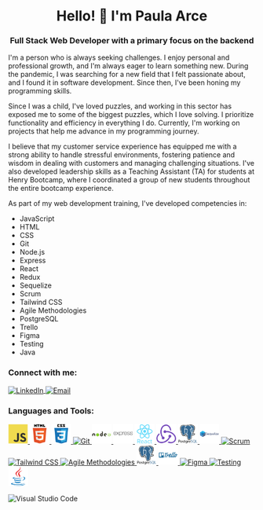 <h1 align="center">Hello! 👋 I'm Paula Arce</h1>
<h3 align="center">Full Stack Web Developer with a primary focus on the backend</h3>

<p>I'm a person who is always seeking challenges. I enjoy personal and professional growth, and I'm always eager to learn something new. During the pandemic, I was searching for a new field that I felt passionate about, and I found it in software development. Since then, I've been honing my programming skills.</p>

<p>Since I was a child, I've loved puzzles, and working in this sector has exposed me to some of the biggest puzzles, which I love solving. I prioritize functionality and efficiency in everything I do. Currently, I'm working on projects that help me advance in my programming journey.</p>

<p>I believe that my customer service experience has equipped me with a strong ability to handle stressful environments, fostering patience and wisdom in dealing with customers and managing challenging situations. I've also developed leadership skills as a Teaching Assistant (TA) for students at Henry Bootcamp, where I coordinated a group of new students throughout the entire bootcamp experience.</p>

<p>As part of my web development training, I've developed competencies in:</p>

- JavaScript
- HTML
- CSS
- Git
- Node.js
- Express
- React
- Redux
- Sequelize
- Scrum
- Tailwind CSS
- Agile Methodologies
- PostgreSQL
- Trello
- Figma
- Testing
- Java

<h3 align="left">Connect with me:</h3>
<p align="left">
  <a href="https://linkedin.com/in/paula-arce-" target="_blank">
    <img align="center" src="https://raw.githubusercontent.com/rahuldkjain/github-profile-readme-generator/master/src/images/icons/Social/linked-in-alt.svg" alt="LinkedIn" height="30" width="40" />
  </a>
  <a href="mailto:arcepaula-work@hotmail.com">
    <img align="center" src="https://img.freepik.com/vector-gratis/sobre-email-abierto_1020-530.jpg" alt="Email" width="32" height="32" />
  </a>
</p>

<h3 align="left">Languages and Tools:</h3>

<p align="left">
  <a href="https://www.javascript.com/" target="_blank">
    <img src="https://raw.githubusercontent.com/devicons/devicon/master/icons/javascript/javascript-original.svg" alt="JavaScript" width="40" height="40" />
  </a>
  <a href="https://developer.mozilla.org/en-US/docs/Web/HTML" target="_blank">
    <img src="https://raw.githubusercontent.com/devicons/devicon/master/icons/html5/html5-original-wordmark.svg" alt="HTML" width="40" height="40" />
  </a>
  <a href="https://developer.mozilla.org/en-US/docs/Web/CSS" target="_blank">
    <img src="https://raw.githubusercontent.com/devicons/devicon/master/icons/css3/css3-original-wordmark.svg" alt="CSS" width="40" height="40" />
  </a>
  <a href="https://git-scm.com/" target="_blank">
    <img src="https://www.vectorlogo.zone/logos/git-scm/git-scm-icon.svg" alt="Git" width="40" height="40" />
  </a>
  <a href="https://nodejs.org/" target="_blank">
    <img src="https://raw.githubusercontent.com/devicons/devicon/master/icons/nodejs/nodejs-original-wordmark.svg" alt="Node.js" width="40" height="40" />
  </a>
  <a href="https://expressjs.com/" target="_blank">
    <img src="https://raw.githubusercontent.com/devicons/devicon/master/icons/express/express-original-wordmark.svg" alt="Express.js" width="40" height="40" />
  </a>
  <a href="https://reactjs.org/" target="_blank">
    <img src="https://raw.githubusercontent.com/devicons/devicon/master/icons/react/react-original-wordmark.svg" alt="React" width="40" height="40" />
  </a>
  <a href="https://redux.js.org/" target="_blank">
    <img src="https://raw.githubusercontent.com/devicons/devicon/master/icons/redux/redux-original.svg" alt="Redux" width="40" height="40" />
  </a>
  <a href="https://www.postgresql.org/" target="_blank">
    <img src="https://raw.githubusercontent.com/devicons/devicon/master/icons/postgresql/postgresql-original-wordmark.svg" alt="PostgreSQL" width="40" height="40" />
  </a>
  <a href="https://sequelize.org/" target="_blank">
    <img src="https://raw.githubusercontent.com/devicons/devicon/master/icons/sequelize/sequelize-original-wordmark.svg" alt="Sequelize" width="40" height="40" />
  </a>
  <a href="https://www.scrum.org/" target="_blank">
    <img src="https://img.icons8.com/color/48/000000/scrum.png" alt="Scrum" width="40" height="40" />
  </a>
  <a href="https://tailwindcss.com/" target="_blank">
    <img src="https://www.vectorlogo.zone/logos/tailwindcss/tailwindcss-icon.svg" alt="Tailwind CSS" width="40" height="40" />
  </a>
  <a href="https://agilealliance.org/" target="_blank">
    <img src="https://img.icons8.com/color/48/000000/agile-project-management.png" alt="Agile Methodologies" width="40" height="40" />
  </a>
  <a href="https://www.postgresql.org/" target="_blank">
    <img src="https://raw.githubusercontent.com/devicons/devicon/master/icons/postgresql/postgresql-original-wordmark.svg" alt="PostgreSQL" width="40" height="40" />
  </a>
  <a href="https://trello.com/" target="_blank">
    <img src="https://raw.githubusercontent.com/devicons/devicon/d00d0969292a6569d45b06d3f350f463a0107b0d/icons/trello/trello-plain-wordmark.svg" alt="Trello" width="40" height="40" />
  </a>
  <a href="https://www.figma.com/" target="_blank">
    <img src="https://img.icons8.com/color/48/000000/figma.png" alt="Figma" width="40" height="40" />
  </a>
  <a href="https://en.wikipedia.org/wiki/Software_testing" target="_blank">
    <img src="https://img.icons8.com/color/48/000000/test-partial-passed.png" alt="Testing" width="40" height="40" />
  </a>
  <a href="https://www.java.com/" target="_blank">
    <img src="https://raw.githubusercontent.com/devicons/devicon/master/icons/java/java-original.svg" alt="Java" width="40" height="40" />
  </a>
</p>

![Visual Studio Code](https://img.shields.io/badge/-Visual%20Studio%20Code-05122A?style=flat&logo=visual-studio-code&logoColor=007ACC)&nbsp;

